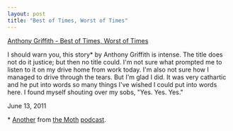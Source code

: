 ```yaml
---
layout: post
title: "Best of Times, Worst of Times"
---
```


<p class="media"><span class="audioplayer"><span id="audioplayer_1"><a href="http://danielsjourney.com/files/01%20Anthony%20Griffith_%20Best%20of%20Times%20Worst%20of%20Times.mp3">Anthony Griffith - Best of Times, Worst of Times</a></span></span></p>

I should warn you, this story* by Anthony Griffith is intense. The title does not do it justice; but then no title could. I'm not sure what prompted me to listen to it on my drive home from work today. I'm also not sure how I managed to drive through the tears. But I'm glad I did. It was very cathartic and he put into words so many things I've wished I could put into words here. I found myself shouting over my sobs, "Yes. Yes. Yes."

<p class="date">June 13, 2011</p>

<p class="postscript">* <a href="http://danielsjourney.com/2010/12/13/the-refugees.html">Another</a> from <a href="http://themoth.org/">the Moth</a> <a href="http://itunes.apple.com/podcast/the-moth-podcast/id275699983">podcast</a>.</p>

<script type="text/javascript">  
  $(function(){
    AudioPlayer.embed("audioplayer_1", {soundFile: "http://danielsjourney.com/files/01%20Anthony%20Griffith_%20Best%20of%20Times%20Worst%20of%20Times.mp3",  
        titles: "Best of Times, Worst of Times",  
        artists: "Anthony Griffith"});
  });
</script>